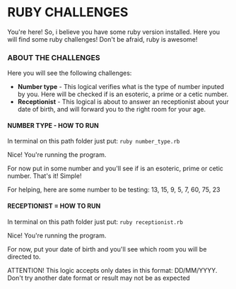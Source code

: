 # RUBY CHALLENGES
You're here! So, i believe you have some ruby version installed.
Here you will find some ruby challenges! Don't be afraid, ruby is awesome!

### ABOUT THE CHALLENGES
Here you will see the following challenges:

- **Number type** - This logical verifies what is the type of number inputed by you. Here will be checked if is an esoteric, a prime or a cetic number.
- **Receptionist** - This logical is about to answer an receptionist about your date of birth, and will forward you to the right room for your age.

#### NUMBER TYPE - HOW TO RUN
In terminal on this path folder just put: `ruby number_type.rb`

Nice! You're running the program.

For now put in some number and you'll see if is an esoteric, prime or cetic number. That's it! Simple!

For helping, here are some number to be testing: 13, 15, 9, 5, 7, 60, 75, 23

#### RECEPTIONIST = HOW TO RUN
In terminal on this path folder just put: `ruby receptionist.rb`

Nice! You're running the program.

For now, put your date of birth and you'll see which room you will be directed to.

ATTENTION! This logic accepts only dates in this format: DD/MM/YYYY. Don't try another date format or result may not be as expected

